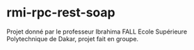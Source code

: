 # rmi-rpc-rest-soap
Projet donné par le professeur Ibrahima FALL Ecole Supérieure Polytechnique de Dakar, projet fait en groupe.
